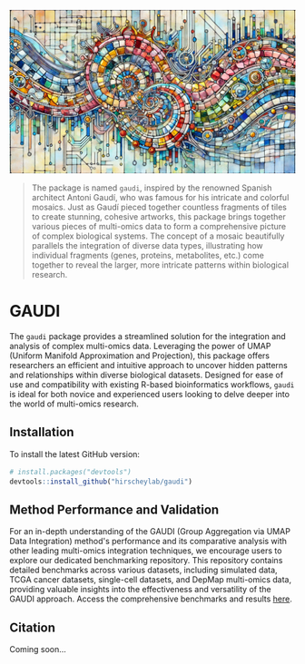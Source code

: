 
![](gaudi_img.png)

> The package is named `gaudi`, inspired by the renowned Spanish architect Antoni Gaudí, who was famous for his intricate and colorful mosaics. Just as Gaudí pieced together countless fragments of tiles to create stunning, cohesive artworks, this package brings together various pieces of multi-omics data to form a comprehensive picture of complex biological systems. The concept of a mosaic beautifully parallels the integration of diverse data types, illustrating how individual fragments (genes, proteins, metabolites, etc.) come together to reveal the larger, more intricate patterns within biological research.

# GAUDI

The `gaudi` package provides a streamlined solution for the integration and analysis of complex multi-omics data. Leveraging the power of UMAP (Uniform Manifold Approximation and Projection), this package offers researchers an efficient and intuitive approach to uncover hidden patterns and relationships within diverse biological datasets. Designed for ease of use and compatibility with existing R-based bioinformatics workflows, `gaudi` is ideal for both novice and experienced users looking to delve deeper into the world of multi-omics research.  

## Installation

To install the latest GitHub version:

``` r
# install.packages("devtools")
devtools::install_github("hirscheylab/gaudi")
```

## Method Performance and Validation

For an in-depth understanding of the GAUDI (Group Aggregation via UMAP Data Integration) method's performance and its comparative analysis with other leading multi-omics integration techniques, we encourage users to explore our dedicated benchmarking repository. This repository contains detailed benchmarks across various datasets, including simulated data, TCGA cancer datasets, single-cell datasets, and DepMap multi-omics data, providing valuable insights into the effectiveness and versatility of the GAUDI approach. Access the comprehensive benchmarks and results [here](https://github.com/hirscheylab/umap_multiomics_integration).

## Citation

Coming soon...
